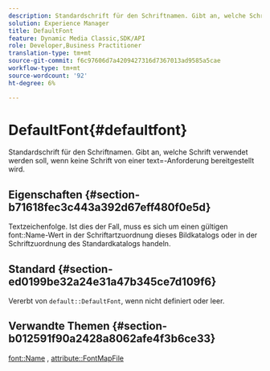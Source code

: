 ```yaml
---
description: Standardschrift für den Schriftnamen. Gibt an, welche Schrift verwendet werden soll, wenn keine Schrift von einer text=-Anforderung bereitgestellt wird.
solution: Experience Manager
title: DefaultFont
feature: Dynamic Media Classic,SDK/API
role: Developer,Business Practitioner
translation-type: tm+mt
source-git-commit: f6c97606d7a4209427316d7367013ad9585a5cae
workflow-type: tm+mt
source-wordcount: '92'
ht-degree: 6%

---
```



# DefaultFont{#defaultfont}

Standardschrift für den Schriftnamen. Gibt an, welche Schrift verwendet werden soll, wenn keine Schrift von einer text=-Anforderung bereitgestellt wird.

## Eigenschaften {#section-b71618fec3c443a392d67eff480f0e5d}

Textzeichenfolge. Ist dies der Fall, muss es sich um einen gültigen font::Name-Wert in der Schriftartzuordnung dieses Bildkatalogs oder in der Schriftzuordnung des Standardkatalogs handeln.

## Standard {#section-ed0199be32a24e31a47b345ce7d109f6}

Vererbt von `default::DefaultFont`, wenn nicht definiert oder leer.

## Verwandte Themen {#section-b012591f90a2428a8062afe4f3b6ce33}

[font::Name](../../../../../is-api/image-catalog/image-serving-api-ref/c-image-catalog-reference/c-font-map-reference/r-name-font.md#reference-c55889877dc54aabb60734dcde86ee76) ,  [attribute::FontMapFile](../../../../../is-api/image-catalog/image-serving-api-ref/c-image-catalog-reference/c-attributes-reference/r-fontmapfile.md#reference-22e077d4595b45b6a6e549b8499ecb76)
